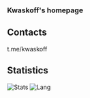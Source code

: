 ### Kwaskoff's homepage

<!--
**Kwaskoff/Kwaskoff** is a ✨ _special_ ✨ repository because its `README.md` (this file) appears on your GitHub profile.

Here are some ideas to get you started:

- 🔭 I’m currently working on ...
- 🌱 I’m currently learning ...
- 👯 I’m looking to collaborate on ...
- 🤔 I’m looking for help with ...
- 💬 Ask me about ...
- 📫 How to reach me: ...
- 😄 Pronouns: ...
- ⚡ Fun fact: ...
-->
## Contacts
t.me/kwaskoff

## Statistics
![Stats](https://github-readme-stats.vercel.app/api?username=kwaskoff&theme=gruvbox)
![Lang](https://github-readme-stats.vercel.app/api/top-langs/?username=kwaskoff&theme=gruvbox&layout=compact)
